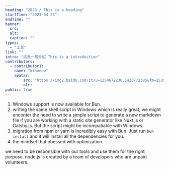 ```yaml
---
heading: "2023 / This is a heading"
startTime: "2023-04-23"
endTime: ""
banner:
  src: 
  alt: 
  caption: ""
types:
  - "工具"
link: ""
intro: "这是一段介绍 This is a introduction"
contributors: 
  - contributor1:
    name: "kiameow"
    avatar:
        src: "https://img2.baidu.com/it/u=1254672238,1423772385&fm=253&fmt=auto&app=120&f=JPEG?w=800&h=800"
        alt:
public: true
---
```


1. Windows support is now available for Bun.
2. writing the same shell script in Windows which is really great, we might enconter the need to write a simple script to generate a new markdown file if you are working with a static site generator like Nuxt.js or Gatsby.js. But the script might be incompatiable with Windows.
3. migration from npm or yarn is incredibly easy with Bun. Just run `bun install` and it will install all the dependencies for you.
4. the mindset that obessed with optimization.


we need to be responsible with our tools and use them for the right purpose.
node.js is created by a team of developers who are unpaid volunteers. 
